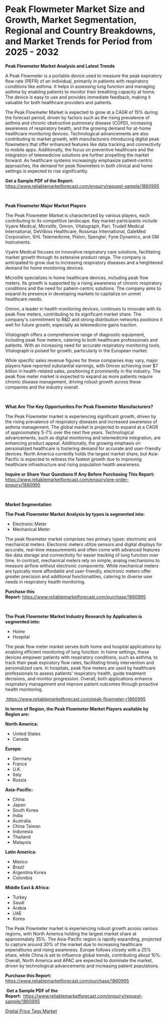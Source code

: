 <p><h1>Peak Flowmeter Market Size and Growth, Market Segmentation, Regional and Country Breakdowns, and Market Trends for Period from 2025 -  2032</h1></p><p><strong>Peak Flowmeter Market Analysis and Latest Trends</strong></p>
<p><p>A Peak Flowmeter is a portable device used to measure the peak expiratory flow rate (PEFR) of an individual, primarily in patients with respiratory conditions like asthma. It helps in assessing lung function and managing asthma by enabling patients to monitor their breathing capacity at home. The device is easy to use and provides immediate feedback, making it valuable for both healthcare providers and patients.</p><p>The Peak Flowmeter Market is expected to grow at a CAGR of 15% during the forecast period, driven by factors such as the rising prevalence of asthma and chronic obstructive pulmonary disease (COPD), increasing awareness of respiratory health, and the growing demand for at-home healthcare monitoring devices. Technological advancements are also contributing to market growth, with manufacturers introducing digital peak flowmeters that offer enhanced features like data tracking and connectivity to mobile apps. Additionally, the focus on preventive healthcare and the integration of telemedicine solutions are further propelling the market forward. As healthcare systems increasingly emphasize patient-centric approaches, the demand for peak flowmeters in both clinical and home settings is expected to rise significantly.</p></p>
<p><strong>Get a Sample PDF of the Report:&nbsp;</strong> <a href="https://www.reliablemarketforecast.com/enquiry/request-sample/1860995?utm_campaign=2274&utm_medium=2&utm_source=Github&utm_content=ia&utm_term=11022025&utm_id=peak-flowmeter">https://www.reliablemarketforecast.com/enquiry/request-sample/1860995</a></p>
<p>&nbsp;</p>
<p><strong>Peak Flowmeter Major Market Players</strong></p>
<p><p>The Peak Flowmeter Market is characterized by various players, each contributing to its competitive landscape. Key market participants include Vyaire Medical, Microlife, Omron, Vitalograph, Pari, Trudell Medical International, DeVilbiss Healthcare, Rossmax International, GaleMed Corporation, SHL Telemedicine, Piston, Spengler, Fyne Dynamics, and GM Instruments.</p><p>Vyaire Medical focuses on innovative respiratory care solutions, facilitating market growth through its extensive product range. The company is anticipated to grow due to increasing respiratory diseases and a heightened demand for home monitoring devices.</p><p>Microlife specializes in home healthcare devices, including peak flow meters. Its growth is supported by a rising awareness of chronic respiratory conditions and the need for patient-centric solutions. The company aims to expand its presence in developing markets to capitalize on unmet healthcare needs.</p><p>Omron, a leader in health monitoring devices, continues to innovate with its peak flow meters, contributing to its significant market share. The company's commitment to R&D and strong distribution networks positions it well for future growth, especially as telemedicine gains traction.</p><p>Vitalograph offers a comprehensive range of diagnostic equipment, including peak flow meters, catering to both healthcare professionals and patients. With an increasing need for accurate respiratory monitoring tools, Vitalograph is poised for growth, particularly in the European market.</p><p>While specific sales revenue figures for these companies may vary, major players have reported substantial earnings, with Omron achieving over $7 billion in health-related sales, positioning it prominently in the industry. The peak flow meter market is expected to expand as more patients require chronic disease management, driving robust growth across these companies and the industry overall.</p></p>
<p>&nbsp;</p>
<p><strong>What Are The Key Opportunities For Peak Flowmeter Manufacturers?</strong></p>
<p><p>The Peak Flowmeter market is experiencing significant growth, driven by the rising prevalence of respiratory diseases and increased awareness of asthma management. The global market is projected to expand at a CAGR of approximately 5-7% over the next five years. Technological advancements, such as digital monitoring and telemedicine integration, are enhancing product appeal. Additionally, the growing emphasis on personalized healthcare is fostering demand for accurate and user-friendly devices. North America currently holds the largest market share, but Asia-Pacific is expected to witness the fastest growth due to improving healthcare infrastructure and rising population health awareness.</p></p>
<p><strong>Inquire or Share Your Questions If Any Before Purchasing This Report:</strong> <a href="https://www.reliablemarketforecast.com/enquiry/pre-order-enquiry/1860995?utm_campaign=2274&utm_medium=2&utm_source=Github&utm_content=ia&utm_term=11022025&utm_id=peak-flowmeter">https://www.reliablemarketforecast.com/enquiry/pre-order-enquiry/1860995</a></p>
<p>&nbsp;</p>
<p><strong>Market Segmentation</strong></p>
<p><strong>The Peak Flowmeter Market Analysis by types is segmented into:</strong></p>
<p><ul><li>Electronic Meter</li><li>Mechanical Meter</li></ul></p>
<p><p>The peak flowmeter market comprises two primary types: electronic and mechanical meters. Electronic meters utilize sensors and digital displays for accurate, real-time measurements and often come with advanced features like data storage and connectivity for easier tracking of lung function over time. In contrast, mechanical meters rely on simple, analog mechanisms to measure airflow without electronic components. While mechanical meters are typically more affordable and user-friendly, electronic meters offer greater precision and additional functionalities, catering to diverse user needs in respiratory health monitoring.</p></p>
<p><strong>Purchase this Report:&nbsp;</strong><a href="https://www.reliablemarketforecast.com/purchase/1860995?utm_campaign=2274&utm_medium=2&utm_source=Github&utm_content=ia&utm_term=11022025&utm_id=peak-flowmeter">https://www.reliablemarketforecast.com/purchase/1860995</a></p>
<p>&nbsp;</p>
<p><strong>The Peak Flowmeter Market Industry Research by Application is segmented into:</strong></p>
<p><ul><li>Home</li><li>Hospital</li></ul></p>
<p><p>The peak flow meter market serves both home and hospital applications by enabling efficient monitoring of lung function. In home settings, these devices empower patients with respiratory conditions, such as asthma, to track their peak expiratory flow rates, facilitating timely intervention and personalized care. In hospitals, peak flow meters are used by healthcare professionals to assess patients’ respiratory health, guide treatment decisions, and monitor progression. Overall, both applications enhance respiratory management and improve patient outcomes through proactive health monitoring.</p></p>
<p><a href="https://www.reliablemarketforecast.com/peak-flowmeter-r1860995?utm_campaign=2274&utm_medium=2&utm_source=Github&utm_content=ia&utm_term=11022025&utm_id=peak-flowmeter">&nbsp;https://www.reliablemarketforecast.com/peak-flowmeter-r1860995</a></p>
<p><strong>In terms of Region, the Peak Flowmeter Market Players available by Region are:</strong></p>
<p>
    <p> <strong> North America: </strong>
        <ul>
            <li>United States</li>
            <li>Canada</li>
        </ul>
        </p> 
    <p> <strong> Europe: </strong>
        <ul>
            <li>Germany</li>
            <li>France</li>
            <li>U.K.</li>
            <li>Italy</li>
            <li>Russia</li>
        </ul>
        </p> 
    <p> <strong> Asia-Pacific: </strong>
        <ul>
            <li>China</li>
            <li>Japan</li>
            <li>South Korea</li>
            <li>India</li>
            <li>Australia</li>
            <li>China Taiwan</li>
            <li>Indonesia</li>
            <li>Thailand</li>
            <li>Malaysia</li>
        </ul>
        </p> 
    <p> <strong> Latin America: </strong>
        <ul>
            <li>Mexico</li>
            <li>Brazil</li>
            <li>Argentina Korea</li>
            <li>Colombia</li>
        </ul>
        </p> 
    <p> <strong> Middle East & Africa: </strong>
        <ul>
            <li>Turkey</li>
            <li>Saudi</li>
            <li>Arabia</li>
            <li>UAE</li>
            <li>Korea</li>
        </ul>
    </p>
    </p>
<p><p>The Peak Flowmeter market is experiencing robust growth across various regions, with North America holding the largest market share at approximately 35%. The Asia-Pacific region is rapidly expanding, projected to capture around 30% of the market due to increasing healthcare expenditures and rising awareness. Europe follows closely with a 25% share, while China is set to influence global trends, contributing about 10%. Overall, North America and APAC are expected to dominate the market, driven by technological advancements and increasing patient populations.</p></p>
<p><strong>Purchase this Report: </strong><a href="https://www.reliablemarketforecast.com/purchase/1860995?utm_campaign=2274&utm_medium=2&utm_source=Github&utm_content=ia&utm_term=11022025&utm_id=peak-flowmeter">https://www.reliablemarketforecast.com/purchase/1860995</a></p>
<p>&nbsp;<strong>Get a Sample PDF of the Report:&nbsp;&nbsp;</strong><a href="https://www.reliablemarketforecast.com/enquiry/request-sample/1860995?utm_campaign=2274&utm_medium=2&utm_source=Github&utm_content=ia&utm_term=11022025&utm_id=peak-flowmeter">https://www.reliablemarketforecast.com/enquiry/request-sample/1860995</a></p>
<p><strong></strong></p>
<p><p><a href="https://github.com/AngelaWalsh696/Market-Research-Report-List-1/blob/main/digital-price-tags-market.md?utm_campaign=2274&utm_medium=2&utm_source=Github&utm_content=ia&utm_term=11022025&utm_id=peak-flowmeter">Digital Price Tags Market</a></p></p>